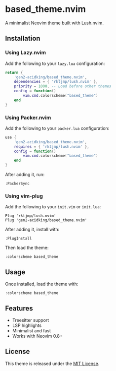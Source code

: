 # based_theme.nvim

A minimalist Neovim theme built with Lush.nvim.

## Installation

### Using Lazy.nvim  
Add the following to your `lazy.lua` configuration:  
```lua
return {
    'gen2-acidking/based_theme.nvim',
    dependencies = { 'rktjmp/lush.nvim' },
    priority = 1000, -- Load before other themes
    config = function()
        vim.cmd.colorscheme("based_theme")
    end
}
```

### Using Packer.nvim  
Add the following to your `packer.lua` configuration:  
```lua
use {
    'gen2-acidking/based_theme.nvim',
    requires = { 'rktjmp/lush.nvim' },
    config = function()
        vim.cmd.colorscheme("based_theme")
    end
}
```
After adding it, run:  
```
:PackerSync
```

### Using vim-plug  
Add the following to your `init.vim` or `init.lua`:  
```vim
Plug 'rktjmp/lush.nvim'
Plug 'gen2-acidking/based_theme.nvim'
```
After adding it, install with:  
```
:PlugInstall
```

Then load the theme:  
```
:colorscheme based_theme
```

## Usage  
Once installed, load the theme with:  
```
:colorscheme based_theme
```

## Features  
- Treesitter support  
- LSP highlights  
- Minimalist and fast  
- Works with Neovim 0.8+  

## License  
This theme is released under the [MIT License](./LICENSE).  

